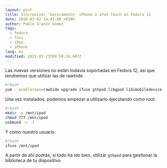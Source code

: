 ```yaml
---
layout: post
title: Sincronizar 'basicamente' iPhone o iPod Touch en Fedora 12
date: 2010-03-02 14:43:00 +0100
author: Pablo Iranzo Gómez
tags:
  - fedora
  - foss
  - iPod
  - iPhone
lang: es
modified: 2022-03-23T09:59:16.407Z
---
```


Las nuevas versiones no están todavía soportadas en Fedora 12, así que tendremos que utilizar las de rawhide.

```bash
#!bash
yum --enablerepo=rawhide upgrade ifuse gtkpod libgpod libimobiledevice usbmuxd
```

Una vez instalados, podemos empezar a utilizarlo ejecutando como root:

```bash
#!bash
mkdir -p /mnt/ipod
chmod 777 /mnt/ipod
usbmuxd -v -f
```

Y como nuestro usuario:

```bash
#!bash
ifuse /mnt/ipod
```

A partir de ahí podrás, si todo ha ido bien, utilizar `gtkpod` para gestionar la biblioteca de tu dispositivo.
